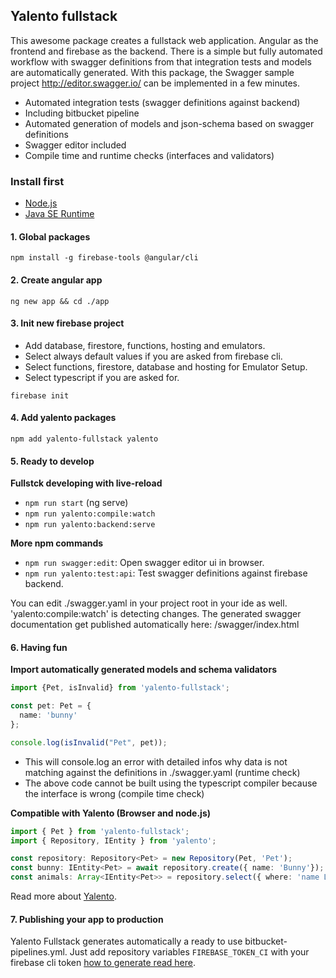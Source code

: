 ## Yalento fullstack

This awesome package creates a fullstack web application. Angular as the frontend and firebase as the backend. 
There is a simple but fully automated workflow with swagger definitions from that integration tests and models are automatically generated.
With this package, the Swagger sample project http://editor.swagger.io/ can be implemented in a few minutes.

- Automated integration tests (swagger definitions against backend)
- Including bitbucket pipeline
- Automated generation of models and json-schema based on swagger definitions
- Swagger editor included
- Compile time and runtime checks (interfaces and validators)

### Install first

- [Node.js](https://nodejs.org/en/download/)
- [Java SE Runtime](https://www.oracle.com/technetwork/java/javase/documentation/index.html)

#### 1. Global packages
`npm install -g firebase-tools @angular/cli`

#### 2. Create angular app
`ng new app && cd ./app`

#### 3. Init new firebase project
- Add database, firestore, functions, hosting and emulators. 
- Select always default values if you are asked from firebase cli.
- Select functions, firestore, database and hosting for Emulator Setup.
- Select typescript if you are asked for.

`firebase init `

#### 4. Add yalento packages
`npm add yalento-fullstack yalento`

#### 5. Ready to develop

**Fullstck developing with live-reload**
- `npm run start` (ng serve)
- `npm run yalento:compile:watch` 
- `npm run yalento:backend:serve`

**More npm commands**
- `npm run swagger:edit`: Open swagger editor ui in browser.
- `npm run yalento:test:api`: Test swagger definitions against firebase backend.

You can edit ./swagger.yaml in your project root in your ide as well. 'yalento:compile:watch' is detecting changes. 
The generated swagger documentation get published automatically here: /swagger/index.html 

#### 6. Having fun

**Import automatically generated models and schema validators**
```ts
import {Pet, isInvalid} from 'yalento-fullstack';

const pet: Pet = {
  name: 'bunny'
};

console.log(isInvalid("Pet", pet));

```
- This will console.log an error with detailed infos why data is not matching against the definitions in ./swagger.yaml (runtime check)
- The above code cannot be built using the typescript compiler because the interface is wrong (compile time check)

**Compatible with Yalento (Browser and node.js)** 
```ts
import { Pet } from 'yalento-fullstack';
import { Repository, IEntity } from 'yalento';

const repository: Repository<Pet> = new Repository(Pet, 'Pet');
const bunny: IEntity<Pet> = await repository.create({ name: 'Bunny'});
const animals: Array<IEntity<Pet>> = repository.select({ where: 'name LIKE "Bunny"'}).getResults();
```
Read more about [Yalento](https://www.npmjs.com/package/yalento).

#### 7. Publishing your app to production

Yalento Fullstack generates automatically a ready to use bitbucket-pipelines.yml.
Just add repository variables `FIREBASE_TOKEN_CI` with your firebase cli token [how to generate read here](https://firebase.google.com/docs/cli/#deployment).

